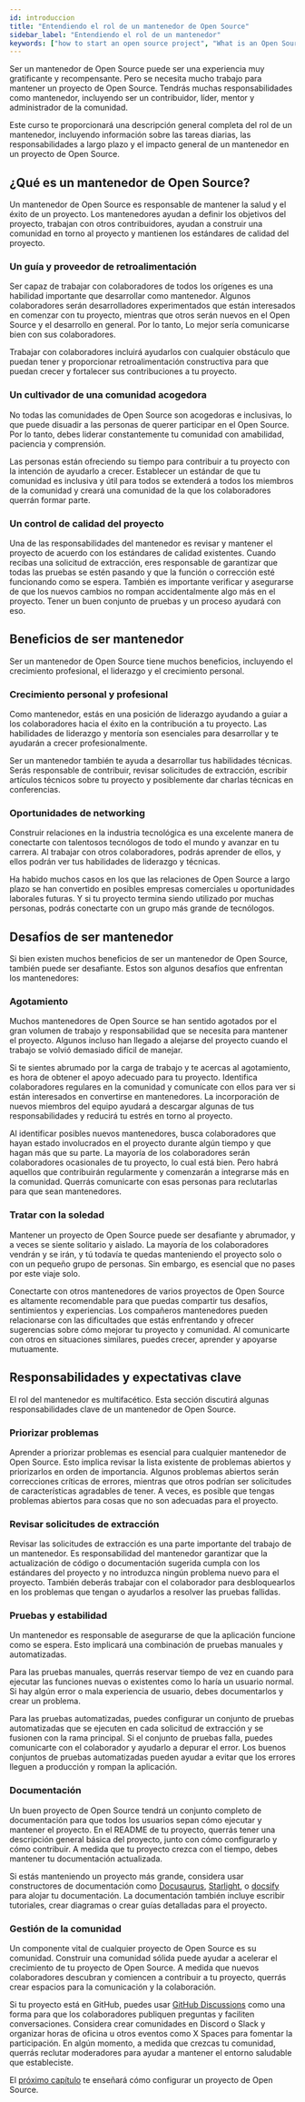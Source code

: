 ```yaml
---
id: introduccion
title: "Entendiendo el rol de un mantenedor de Open Source"
sidebar_label: "Entendiendo el rol de un mantenedor"
keywords: ["how to start an open source project", "What is an Open Source Maintainer", "open source maintainer role", "open source maintainer responsibilities", "benefits of being an open source maintainer", "challenges of open source maintainers", "day in the life of an open source maintainer", "open source maintainers", "open source community and maintainers", "Open Source", "Open Source Community"]
---
```


Ser un mantenedor de Open Source puede ser una experiencia muy gratificante y recompensante. Pero se necesita mucho trabajo para mantener un proyecto de Open Source. Tendrás muchas responsabilidades como mantenedor, incluyendo ser un contribuidor, líder, mentor y administrador de la comunidad.

Este curso te proporcionará una descripción general completa del rol de un mantenedor, incluyendo información sobre las tareas diarias, las responsabilidades a largo plazo y el impacto general de un mantenedor en un proyecto de Open Source.

## ¿Qué es un mantenedor de Open Source?

Un mantenedor de Open Source es responsable de mantener la salud y el éxito de un proyecto. Los mantenedores ayudan a definir los objetivos del proyecto, trabajan con otros contribuidores, ayudan a construir una comunidad en torno al proyecto y mantienen los estándares de calidad del proyecto.

### Un guía y proveedor de retroalimentación

Ser capaz de trabajar con colaboradores de todos los orígenes es una habilidad importante que desarrollar como mantenedor. Algunos colaboradores serán desarrolladores experimentados que están interesados en comenzar con tu proyecto, mientras que otros serán nuevos en el Open Source y el desarrollo en general. Por lo tanto, Lo mejor sería comunicarse bien con sus colaboradores.

Trabajar con colaboradores incluirá ayudarlos con cualquier obstáculo que puedan tener y proporcionar retroalimentación constructiva para que puedan crecer y fortalecer sus contribuciones a tu proyecto.

### Un cultivador de una comunidad acogedora

No todas las comunidades de Open Source son acogedoras e inclusivas, lo que puede disuadir a las personas de querer participar en el Open Source. Por lo tanto, debes liderar constantemente tu comunidad con amabilidad, paciencia y comprensión.

Las personas están ofreciendo su tiempo para contribuir a tu proyecto con la intención de ayudarlo a crecer. Establecer un estándar de que tu comunidad es inclusiva y útil para todos se extenderá a todos los miembros de la comunidad y creará una comunidad de la que los colaboradores querrán formar parte.

### Un control de calidad del proyecto

Una de las responsabilidades del mantenedor es revisar y mantener el proyecto de acuerdo con los estándares de calidad existentes. Cuando recibas una solicitud de extracción, eres responsable de garantizar que todas las pruebas se estén pasando y que la función o corrección esté funcionando como se espera. También es importante verificar y asegurarse de que los nuevos cambios no rompan accidentalmente algo más en el proyecto. Tener un buen conjunto de pruebas y un proceso ayudará con eso.

## Beneficios de ser mantenedor

Ser un mantenedor de Open Source tiene muchos beneficios, incluyendo el crecimiento profesional, el liderazgo y el crecimiento personal.

### Crecimiento personal y profesional

Como mantenedor, estás en una posición de liderazgo ayudando a guiar a los colaboradores hacia el éxito en la contribución a tu proyecto. Las habilidades de liderazgo y mentoría son esenciales para desarrollar y te ayudarán a crecer profesionalmente.

Ser un mantenedor también te ayuda a desarrollar tus habilidades técnicas. Serás responsable de contribuir, revisar solicitudes de extracción, escribir artículos técnicos sobre tu proyecto y posiblemente dar charlas técnicas en conferencias.

### Oportunidades de networking

Construir relaciones en la industria tecnológica es una excelente manera de conectarte con talentosos tecnólogos de todo el mundo y avanzar en tu carrera. Al trabajar con otros colaboradores, podrás aprender de ellos, y ellos podrán ver tus habilidades de liderazgo y técnicas.

Ha habido muchos casos en los que las relaciones de Open Source a largo plazo se han convertido en posibles empresas comerciales u oportunidades laborales futuras. Y si tu proyecto termina siendo utilizado por muchas personas, podrás conectarte con un grupo más grande de tecnólogos.

## Desafíos de ser mantenedor

Si bien existen muchos beneficios de ser un mantenedor de Open Source, también puede ser desafiante. Estos son algunos desafíos que enfrentan los mantenedores:

### Agotamiento

Muchos mantenedores de Open Source se han sentido agotados por el gran volumen de trabajo y responsabilidad que se necesita para mantener el proyecto. Algunos incluso han llegado a alejarse del proyecto cuando el trabajo se volvió demasiado difícil de manejar.

Si te sientes abrumado por la carga de trabajo y te acercas al agotamiento, es hora de obtener el apoyo adecuado para tu proyecto. Identifica colaboradores regulares en la comunidad y comunícate con ellos para ver si están interesados en convertirse en mantenedores. La incorporación de nuevos miembros del equipo ayudará a descargar algunas de tus responsabilidades y reducirá tu estrés en torno al proyecto.

Al identificar posibles nuevos mantenedores, busca colaboradores que hayan estado involucrados en el proyecto durante algún tiempo y que hagan más que su parte. La mayoría de los colaboradores serán colaboradores ocasionales de tu proyecto, lo cual está bien. Pero habrá aquellos que contribuirán regularmente y comenzarán a integrarse más en la comunidad. Querrás comunicarte con esas personas para reclutarlas para que sean mantenedores.

### Tratar con la soledad

Mantener un proyecto de Open Source puede ser desafiante y abrumador, y a veces se siente solitario y aislado. La mayoría de los colaboradores vendrán y se irán, y tú todavía te quedas manteniendo el proyecto solo o con un pequeño grupo de personas. Sin embargo, es esencial que no pases por este viaje solo.

Conectarte con otros mantenedores de varios proyectos de Open Source es altamente recomendable para que puedas compartir tus desafíos, sentimientos y experiencias. Los compañeros mantenedores pueden relacionarse con las dificultades que estás enfrentando y ofrecer sugerencias sobre cómo mejorar tu proyecto y comunidad. Al comunicarte con otros en situaciones similares, puedes crecer, aprender y apoyarse mutuamente.

## Responsabilidades y expectativas clave

El rol del mantenedor es multifacético. Esta sección discutirá algunas responsabilidades clave de un mantenedor de Open Source.

### Priorizar problemas

Aprender a priorizar problemas es esencial para cualquier mantenedor de Open Source. Esto implica revisar la lista existente de problemas abiertos y priorizarlos en orden de importancia. Algunos problemas abiertos serán correcciones críticas de errores, mientras que otros podrían ser solicitudes de características agradables de tener. A veces, es posible que tengas problemas abiertos para cosas que no son adecuadas para el proyecto.

### Revisar solicitudes de extracción

Revisar las solicitudes de extracción es una parte importante del trabajo de un mantenedor. Es responsabilidad del mantenedor garantizar que la actualización de código o documentación sugerida cumpla con los estándares del proyecto y no introduzca ningún problema nuevo para el proyecto. También deberás trabajar con el colaborador para desbloquearlos en los problemas que tengan o ayudarlos a resolver las pruebas fallidas.

### Pruebas y estabilidad

Un mantenedor es responsable de asegurarse de que la aplicación funcione como se espera. Esto implicará una combinación de pruebas manuales y automatizadas.

Para las pruebas manuales, querrás reservar tiempo de vez en cuando para ejecutar las funciones nuevas o existentes como lo haría un usuario normal. Si hay algún error o mala experiencia de usuario, debes documentarlos y crear un problema.

Para las pruebas automatizadas, puedes configurar un conjunto de pruebas automatizadas que se ejecuten en cada solicitud de extracción y se fusionen con la rama principal. Si el conjunto de pruebas falla, puedes comunicarte con el colaborador y ayudarlo a depurar el error. Los buenos conjuntos de pruebas automatizadas pueden ayudar a evitar que los errores lleguen a producción y rompan la aplicación.

### Documentación

Un buen proyecto de Open Source tendrá un conjunto completo de documentación para que todos los usuarios sepan cómo ejecutar y mantener el proyecto. En el README de tu proyecto, querrás tener una descripción general básica del proyecto, junto con cómo configurarlo y cómo contribuir. A medida que tu proyecto crezca con el tiempo, debes mantener tu documentación actualizada.

Si estás manteniendo un proyecto más grande, considera usar constructores de documentación como [Docusaurus](https://docusaurus.io/), [Starlight](https://starlight.astro.build/), o [docsify](https://docsify.js.org/#/) para alojar tu documentación. La documentación también incluye escribir tutoriales, crear diagramas o crear guías detalladas para el proyecto.

### Gestión de la comunidad

Un componente vital de cualquier proyecto de Open Source es su comunidad. Construir una comunidad sólida puede ayudar a acelerar el crecimiento de tu proyecto de Open Source. A medida que nuevos colaboradores descubran y comiencen a contribuir a tu proyecto, querrás crear espacios para la comunicación y la colaboración.

Si tu proyecto está en GitHub, puedes usar [GitHub Discussions](https://docs.github.com/en/discussions) como una forma para que los colaboradores publiquen preguntas y faciliten conversaciones. Considera crear comunidades en Discord o Slack y organizar horas de oficina u otros eventos como X Spaces para fomentar la participación. En algún momento, a medida que crezcas tu comunidad, querrás reclutar moderadores para ayudar a mantener el entorno saludable que estableciste.

El [próximo capítulo](como-configurar-tu-proyecto.md) te enseñará cómo configurar un proyecto de Open Source.